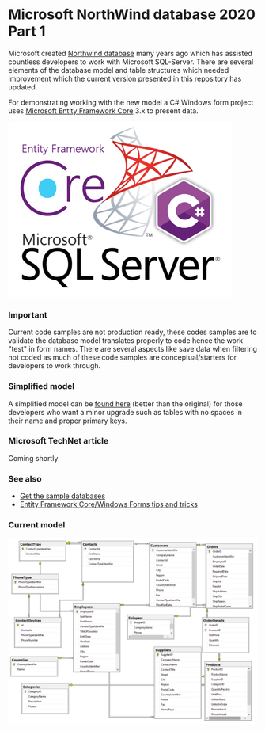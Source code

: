 # Microsoft NorthWind database 2020 Part 1

Microsoft created [Northwind database](https://github.com/Microsoft/sql-server-samples/tree/master/samples/databases/northwind-pubs) many years ago which has assisted countless developers to work with Microsoft SQL-Server. There are several elements of the database model and table structures which needed improvement which the current version presented in this repository has updated.

For demonstrating working with the new model a C# Windows form project uses [Microsoft Entity Framework Core](https://docs.microsoft.com/en-us/ef/core/) 3.x to present data. 


![ef](assets/Microsoft1.png)

### Important
Current code samples are not production ready, these codes samples are to validate the database model translates properly to code hence the work "test" in form names. There are several aspects like save data when filtering not coded as much of these code samples are conceptual/starters for developers to work through.

### Simplified model
A simplified model can be [found here](https://github.com/karenpayneoregon/NorthWind2020-scripts/blob/master/README.md) (better than the original) for those developers who want a minor upgrade such as tables with no spaces in their name and proper primary keys.

### Microsoft TechNet article
Coming shortly

### See also

- [Get the sample databases](https://docs.microsoft.com/en-us/dotnet/framework/data/adonet/sql/linq/downloading-sample-databases)
- [Entity Framework Core/Windows Forms tips and tricks](https://social.technet.microsoft.com/wiki/contents/articles/53635.entity-framework-corewindows-forms-tips-and-tricks.aspx)

### Current model

![current model](assets/NorthSchema.png)
